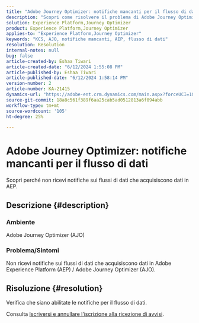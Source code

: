 ```yaml
---
title: "Adobe Journey Optimizer: notifiche mancanti per il flusso di dati"
description: "Scopri come risolvere il problema di Adobe Journey Optimizer, in cui non ricevi notifiche sui flussi di dati che acquisiscono dati in Adobe Experience Plat"
solution: Experience Platform,Journey Optimizer
product: Experience Platform,Journey Optimizer
applies-to: "Experience Platform,Journey Optimizer"
keywords: "KCS, AJO, notifiche mancanti, AEP, flusso di dati"
resolution: Resolution
internal-notes: null
bug: false
article-created-by: Eshaa Tiwari
article-created-date: "6/12/2024 1:55:08 PM"
article-published-by: Eshaa Tiwari
article-published-date: "6/12/2024 1:58:14 PM"
version-number: 2
article-number: KA-21415
dynamics-url: "https://adobe-ent.crm.dynamics.com/main.aspx?forceUCI=1&pagetype=entityrecord&etn=knowledgearticle&id=09cfa55a-c328-ef11-840a-6045bd029b18"
source-git-commit: 18a8c561f389f6aa25cab5ad0512813a6f094abb
workflow-type: tm+mt
source-wordcount: '105'
ht-degree: 25%

---
```


# Adobe Journey Optimizer: notifiche mancanti per il flusso di dati


Scopri perché non ricevi notifiche sui flussi di dati che acquisiscono dati in AEP.

## Descrizione {#description}


### Ambiente

Adobe Journey Optimizer (AJO)

### Problema/Sintomi

Non ricevi notifiche sui flussi di dati che acquisiscono dati in Adobe Experience Platform (AEP) / Adobe Journey Optimizer (AJO).


## Risoluzione {#resolution}


Verifica che siano abilitate le notifiche per il flusso di dati.

Consulta [Iscriversi e annullare l’iscrizione alla ricezione di avvisi](https://experienceleague.adobe.com/docs/experience-platform/sources/ui-tutorials/alerts.html?lang=it#subscribe-and-unsubscribe-to-alerts).



